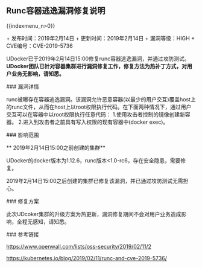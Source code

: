 ## Runc容器逃逸漏洞修复说明

{{indexmenu_n>0}}

\+ 发布时间：2019年2月14日 + 更新时间：2019年2月14日 + 漏洞等级：HIGH + CVE编号：CVE-2019-5736

UDocker已于2019年2月14日15:00修复runc容器逃逸漏洞，并通过攻防测试。**UDocker团队已针对容器集群进行漏洞修复工作，修复方法为热补丁方式，对用户业务无影响，请知悉。**

\#\#\# 漏洞详情

runc被曝存在容器逃逸漏洞。该漏洞允许恶意容器(以最少的用户交互)覆盖host上的runc文件，从而在host上以root权限执行代码。在下面两种情况下，通过用户交互可以在容器中以root权限执行任意代码：
1.使用攻击者控制的镜像创建新容器。 2.进入到攻击者之前具有写入权限的现有容器中(docker exec)。

\#\#\# 影响范围

\*\* 2019年2月14日15:00之前创建的集群\*\*

UDocker的docker版本为1.12.6，runc版本\<1.0-rc6，存在安全隐患，需要修复。

2019年2月14日15:00之后创建的集群已修复该漏洞，并已通过攻防测试无需担心。

\#\#\# 修复方案

此次UDcoker集群的升级方案为热更新，漏洞修复期间不会对用户业务造成影响，全程无感知，请知悉。

\#\#\# 参考链接

<https://www.openwall.com/lists/oss-security/2019/02/11/2>

<https://kubernetes.io/blog/2019/02/11/runc-and-cve-2019-5736/>
